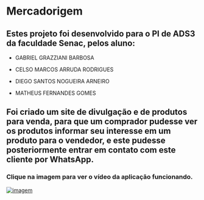 # Mercadorigem

## Estes projeto foi desenvolvido para o PI de ADS3 da faculdade Senac, pelos aluno:

  * GABRIEL GRAZZIANI BARBOSA
  
  * CELSO MARCOS ARRUDA RODRIGUES
  
  * DIEGO SANTOS NOGUEIRA ARNEIRO
  
  * MATHEUS FERNANDES GOMES

## Foi criado um site de divulgação e de produtos para venda, para que um comprador pudesse ver os produtos informar seu interesse em um produto para o vendedor, e este pudesse posteriormente entrar em contato com este cliente por WhatsApp.

### Clique na imagem para ver o vídeo da aplicação funcionando.
[![imagem](https://raw.githubusercontent.com/gabrielgrazziani/mercadorigem/master/Anota%C3%A7%C3%A3o%202020-06-17%20175512.png)](https://youtu.be/yJh-cKOWS68)
